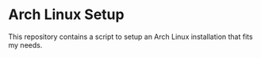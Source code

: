 # Arch Linux Setup

This repository contains a script to setup an Arch Linux installation that fits my needs.
